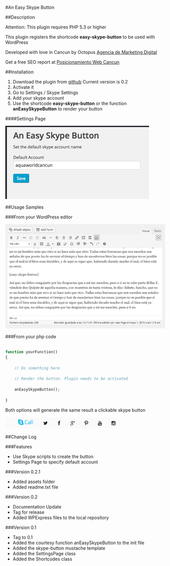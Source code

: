 #An Easy Skype Button

##Description

Attention: This plugin requires PHP 5.3 or higher

This plugin registers the shortcode **easy-skype-button** to be used with WordPress
 
Developed with love in Cancun by Octopus [Agencia de Marketing Digital](http://octopus.mx)

Get a free SEO report at [Posicionamiento Web Cancun](http://octopus.mx/posicionamiento-seo/)

##Installation

1. Download the plugin from [github](https://github.com/octopus-digital-strategy/an-easy-skype-button/releases/tag/0.2) Current version is 0.2
2. Activate it
3. Go to Settings / Skype Settings
4. Add your skype account
5. Use the shortcode **easy-skype-button** or the function **anEasySkypeButton** to render your button

####Settings Page

![alt text](https://raw.githubusercontent.com/octopus-digital-strategy/an-easy-skype-button/master/resources/images/configure-account.png "Settings Page")

##Usage Samples


###From your WordPress editor

![alt text](https://raw.githubusercontent.com/octopus-digital-strategy/an-easy-skype-button/master/resources/images/shortcode-demo.png "WordPress Editor Shortcode" )

###From your php code

```php

function yourFunction()
{

    // Do something here
    
    // Render the button. Plugin needs to be activated

    anEasySkypeButton();

}

```

Both options will generate the same result a clickable skype button

![alt text](https://raw.githubusercontent.com/octopus-digital-strategy/an-easy-skype-button/master/resources/images/demo-button.png "Skype button demo")


##Change Log


###Features

* Use Skype scripts to create the button
* Settings Page to specify default account

###Version 0.2.1

* Added assets folder
* Added readme.txt file

###Version 0.2

* Documentation Update
* Tag for release
* Added WPExpress files to the local repository

###Version 0.1

* Tag to 0.1
* Added the courtesy function anEasySkypeButton to the init file
* Added the skype-button mustache template
* Added the SettingsPage class
* Added the Shortcodes class